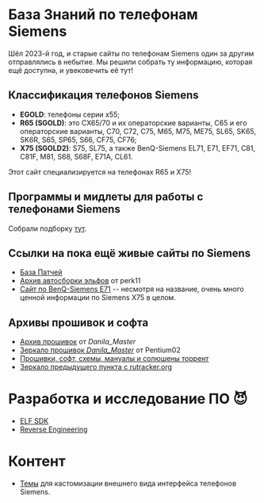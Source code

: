 # База Знаний по телефонам Siemens

Шёл 2023-й год, и старые сайты по телефонам Siemens один за другим отправлялись в небытие. Мы решили собрать ту информацию, которая ещё доступна, и увековечить её тут!

## Классификация телефонов Siemens
 * **EGOLD**: телефоны серии x55;
 * **R65 (SGOLD)**: это CX65/70 и их операторские варианты, C65 и его операторские варианты, С70, C72, C75, M65, M75, ME75, SL65, SK65, SK6R, S65, SP65, S66, CF75, CF76;
 * **X75 (SGOLD2)**: S75, SL75, а также BenQ-Siemens EL71, E71, EF71, C81, C81F, M81, S68, S68F, E71A, CL61.

 Этот сайт специализируется на телефонах R65 и X75!

## Программы и мидлеты для работы с телефонами Siemens
Собрали подборку [тут](required_software.md).

## Ссылки на пока ещё живые сайты по Siemens

* [База Патчей](https://patches.kibab.com)
* [Архив автосборки эльфов](https://archive.perk11.info/elf/) от perk11
* [Сайт по BenQ-Siemens E71](http://e71.ru) -- несмотря на название, очень много ценной информации по Siemens X75 в целом.

## Архивы прошивок и софта
* [Архив прошивок](https://disk.yandex.ru/d/NHwLJphOEdoeA/flash/FW) от _Danila_Master_
* [Зеркало прошивок _Danila_Master_](https://stuff.pentium02.org/Siemens/) от Pentium02
* [Прошивки, софт, схемы, мануалы и солюшены торрент](https://rutracker.org/forum/viewtopic.php?t=2273781)
* [Зеркало предыдущего пункта с rutracker.org](https://stuff.pentium02.org/Siemens_rutracker.tar.gz)

# Разработка и исследование ПО 😈
* [ELF SDK](https://github.com/siemens-mobile-hacks/sdk)
* [Reverse Engineering](./reverse-engineering/)

# Контент

* [Темы](https://github.com/siemens-mobile-hacks/UI-Themes/blob/main/README.md) для кастомизации внешнего вида интерфейса телефонов Siemens.
